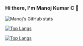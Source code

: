 ### Hi there, I'm Manoj Kumar C 👋

![Manoj's GitHub stats](https://github-readme-stats.vercel.app/api?username=Manojkc15&show_icons=true&theme=radical)

[![Top Langs](https://github-readme-stats.vercel.app/api/top-langs/?username=Manojkc15&langs_count=8)](https://github.com/Manojkc15/github-readme-stats)

[![Top Langs](https://github-readme-stats.vercel.app/api/top-langs/?username=Manojkc15)](https://github.com/Manojkc15/github-readme-stats)


